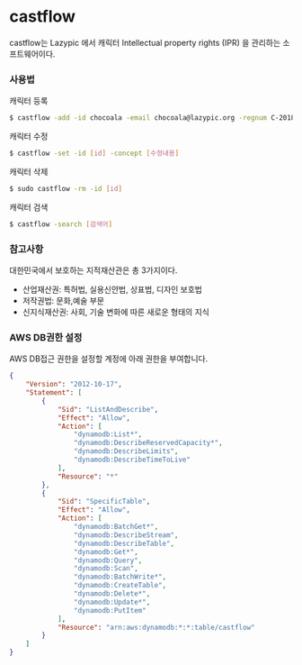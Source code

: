 # castflow

castflow는 Lazypic 에서
캐릭터 Intellectual property rights (IPR) 을 관리하는 소프트웨어이다.

### 사용법
캐릭터 등록

```bash
$ castflow -add -id chocoala -email chocoala@lazypic.org -regnum C-2018-019061 -manager [담당자] -foa [활동범위] -concept [콘셉]
```

캐릭터 수정
```bash
$ castflow -set -id [id] -concept [수정내용]
```


캐릭터 삭제

```bash
$ sudo castflow -rm -id [id]
```

캐릭터 검색

```bash
$ castflow -search [검색어]
```
### 참고사항
대한민국에서 보호하는 지적재산관은 총 3가지이다.

- 산업재산권: 특허법, 실용신안법, 상표법, 디자인 보호법
- 저작권법: 문화,예술 부문
- 신지식재산권: 사회, 기술 변화에 따른 새로운 형태의 지식

### AWS DB권한 설정
AWS DB접근 권한을 설정할 계정에 아래 권한을 부여합니다.

```json
{
    "Version": "2012-10-17",
    "Statement": [
        {
            "Sid": "ListAndDescribe",
            "Effect": "Allow",
            "Action": [
                "dynamodb:List*",
                "dynamodb:DescribeReservedCapacity*",
                "dynamodb:DescribeLimits",
                "dynamodb:DescribeTimeToLive"
            ],
            "Resource": "*"
        },
        {
            "Sid": "SpecificTable",
            "Effect": "Allow",
            "Action": [
                "dynamodb:BatchGet*",
                "dynamodb:DescribeStream",
                "dynamodb:DescribeTable",
                "dynamodb:Get*",
                "dynamodb:Query",
                "dynamodb:Scan",
                "dynamodb:BatchWrite*",
                "dynamodb:CreateTable",
                "dynamodb:Delete*",
                "dynamodb:Update*",
                "dynamodb:PutItem"
            ],
            "Resource": "arn:aws:dynamodb:*:*:table/castflow"
        }
    ]
}
```
